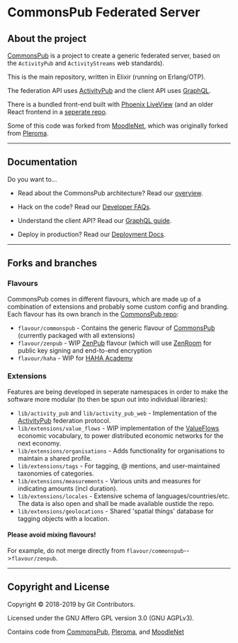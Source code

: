 # CommonsPub Federated Server

## About the project

[CommonsPub](http://commonspub.org) is a project to create a generic federated server, based on the `ActivityPub` and `ActivityStreams` web standards).

This is the main repository, written in Elixir (running on Erlang/OTP).

The federation API uses [ActivityPub](http://activitypub.rocks/) and the client API uses [GraphQL](https://graphql.org/).

There is a bundled front-end built with [Phoenix LiveView](https://www.phoenixframework.org/) (and an older React frontend in a [seperate repo](https://gitlab.com/CommonsPub/Client).

Some of this code was forked from [MoodleNet](http://moodle.net/), which was originally forked from [Pleroma](https://git.pleroma.social/pleroma/pleroma).

---

## Documentation

Do you want to...

- Read about the CommonsPub architecture? Read our [overview](https://gitlab.com/CommonsPub/Server/blob/flavour/commonspub/ARCHITECTURE.md).

- Hack on the code? Read our [Developer FAQs](https://gitlab.com/CommonsPub/Server/blob/flavour/commonspub/HACKING.md).

- Understand the client API? Read our [GraphQL guide](https://gitlab.com/CommonsPub/Server/blob/flavour/commonspub/GRAPHQL.md).

- Deploy in production? Read our [Deployment Docs](https://gitlab.com/CommonsPub/Server/blob/flavour/commonspub/DEPLOY.md).

---

## Forks and branches

### Flavours

CommonsPub comes in different flavours, which are made up of a combination of extensions and probably some custom config and branding. Each flavour has its own branch in the [CommonsPub repo](https://gitlab.com/CommonsPub/Server):

- `flavour/commonspub` - Contains the generic flavour of [CommonsPub](http://commonspub.org) (currently packaged with all extensions)
- `flavour/zenpub` - WIP [ZenPub](https://github.com/dyne/zenpub/) flavour (which will use [ZenRoom](https://zenroom.org/) for public key signing and end-to-end encryption
- `flavour/haha` - WIP for [HAHA Academy](https://haha.academy/)

### Extensions

Features are being developed in seperate namespaces in order to make the software more modular (to then be spun out into individual libraries):

- `lib/activity_pub` and `lib/activity_pub_web` - Implementation of the [ActivityPub](http://activitypub.rocks/) federation protocol.
- `lib/extensions/value_flows` - WIP implementation of the [ValueFlows](https://valueflo.ws/) economic vocabulary, to power distributed economic networks for the next economy.
- `lib/extensions/organisations` - Adds functionality for organisations to maintain a shared profile.
- `lib/extensions/tags` - For tagging, @ mentions, and user-maintained taxonomies of categories.
- `lib/extensions/measurements` - Various units and measures for indicating amounts (incl duration).
- `lib/extensions/locales` - Extensive schema of languages/countries/etc. The data is also open and shall be made available oustide the repo.
- `lib/extensions/geolocations` - Shared 'spatial things' database for tagging objects with a location.

#### Please **avoid mixing flavours!**

For example, do not merge directly from `flavour/commonspub`-->`flavour/zenpub`.

---

## Copyright and License

Copyright © 2018-2019 by Git Contributors.

Licensed under the GNU Affero GPL version 3.0 (GNU AGPLv3).

Contains code from [CommonsPub](https://commonspub.org/), [Pleroma](https://pleroma.social/), and [MoodleNet](http://moodle.net/)
